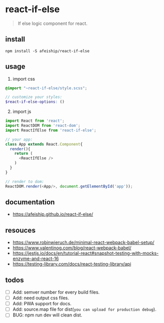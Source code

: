 # react-if-else
> If else logic component for react.

## install
```shell
npm install -S afeiship/react-if-else
```

## usage
1. import css
  ```scss
  @import "~react-if-else/style.scss";

  // customize your styles:
  $react-if-else-options: ()
  ```
2. import js
  ```js
  import React from 'react';
  import ReactDOM from 'react-dom';
  import ReactIfElse from 'react-if-else';
  
  // your app:
  class App extends React.Component{
    render(){
      return (
        <ReactIfElse />
      )
    }
  }

  // render to dom:
  ReactDOM.render(<App/>, document.getElementById('app'));
  ```

## documentation
- https://afeiship.github.io/react-if-else/

## resouces
- https://www.robinwieruch.de/minimal-react-webpack-babel-setup/
- https://www.valentinog.com/blog/react-webpack-babel/
- https://jestjs.io/docs/en/tutorial-react#snapshot-testing-with-mocks-enzyme-and-react-16
- https://testing-library.com/docs/react-testing-library/api

## todos
- [ ] Add: semver number for every build files.
- [ ] Add: need output css files.
- [ ] Add: PWA support for docs.
- [ ] Add: source.map file for dist(`you can upload for production debug`).
- [ ] BUG: npm run dev will clean dist.
